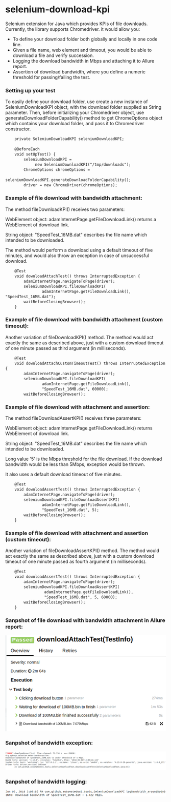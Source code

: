 # selenium-download-kpi

Selenium extension for Java which provides KPIs of file downloads.
Currently, the library supports Chromedriver. it would allow you:

* To define your download folder both globally and locally in one code line.
* Given a file name, web element and timeout, you would be able to download a file and verify succession. 
* Logging the download bandwidth in Mbps and attaching it to Allure report.
* Assertion of download bandwidth, where you define a numeric threshold for passing/failing the test.  

### Setting up your test

To easily define your download folder, use create a new instance of SeleniumDownloadKPI object, 
with the download folder supplied as String parameter.
Then, before initializing your Chromedriver object, use generateDownloadFolderCapability() 
method to get ChromeOptions object which contains your download folder, and pass it to Chromedriver constructor.

```
    private SeleniumDownloadKPI seleniumDownloadKPI;

    @BeforeEach
    void setUpTest() {
        seleniumDownloadKPI =
             new SeleniumDownloadKPI("/tmp/downloads");
        ChromeOptions chromeOptions =
                seleniumDownloadKPI.generateDownloadFolderCapability();
        driver = new ChromeDriver(chromeOptions);
```

### Example of file download with bandwidth attachment:

The method fileDownloadKPI() receives two parameters:

WebElement object: adamInternetPage.getFileDownloadLink() returns a WebElement of download link.

String object: "SpeedTest_16MB.dat" describes the file name which intended to be downloaded.

The method would perform a download using a default timeout of five minutes, and would also throw an exception in case of unsuccessful download.

```
    @Test
    void downloadAttachTest() throws InterruptedException {
        adamInternetPage.navigateToPage(driver);
        seleniumDownloadKPI.fileDownloadKPI(
                adamInternetPage.getFileDownloadLink(), "SpeedTest_16MB.dat");
        waitBeforeClosingBrowser();
    }
```

### Example of file download with bandwidth attachment (custom timeout):

Another variation of fileDownloadKPI() method.
The method would act exactly the same as described above, just with a custom download timeout of one minute passed as third argument (in milliseconds).

``` 
    @Test
    void downloadAttachCustomTimeoutTest() throws InterruptedException {
        adamInternetPage.navigateToPage(driver);
        seleniumDownloadKPI.fileDownloadKPI(
                adamInternetPage.getFileDownloadLink(),
                "SpeedTest_16MB.dat", 60000);
        waitBeforeClosingBrowser();
```

### Example of file download with attachment and assertion:

The method fileDownloadAssertKPI() receives three parameters:

WebElement object: adamInternetPage.getFileDownloadLink() returns WebElement of download link.

String object: "SpeedTest_16MB.dat" describes the file name which intended to be downloaded.

Long value '5' is the Mbps threshold for the file download. If the download bandwidth would be less than 5Mbps, exception would be thrown.

It also uses a default download timeout of five minutes. 

```
    @Test
    void downloadAssertTest() throws InterruptedException {
        adamInternetPage.navigateToPage(driver);
        seleniumDownloadKPI.fileDownloadAssertKPI(
                adamInternetPage.getFileDownloadLink(),
                "SpeedTest_16MB.dat", 5);
        waitBeforeClosingBrowser();
    }
```

### Example of file download with attachment and assertion (custom timeout):

Another variation of fileDownloadAssertKPI() method.
The method would act exactly the same as described above, just with a custom download timeout of one minute passed as fourth argument (in milliseconds).

```
    @Test
    void downloadAssertTest() throws InterruptedException {
        adamInternetPage.navigateToPage(driver);
        seleniumDownloadKPI.fileDownloadAssertKPI(
                 adamInternetPage.getFileDownloadLink(),
                 "SpeedTest_16MB.dat", 5, 60000);
        waitBeforeClosingBrowser();
    }
```

### Sanpshot of file download with bandwidth attachment in Allure report:
![Bandwidth Attachment](.github/bandwidth-attachment.png)

### Sanpshot of bandwidth exception:
![Bandwidth Exception](.github/bandwidth-exception.png)

### Sanpshot of bandwidth logging:
![Bandwidth Logging](.github/bandwidth-log.png)

